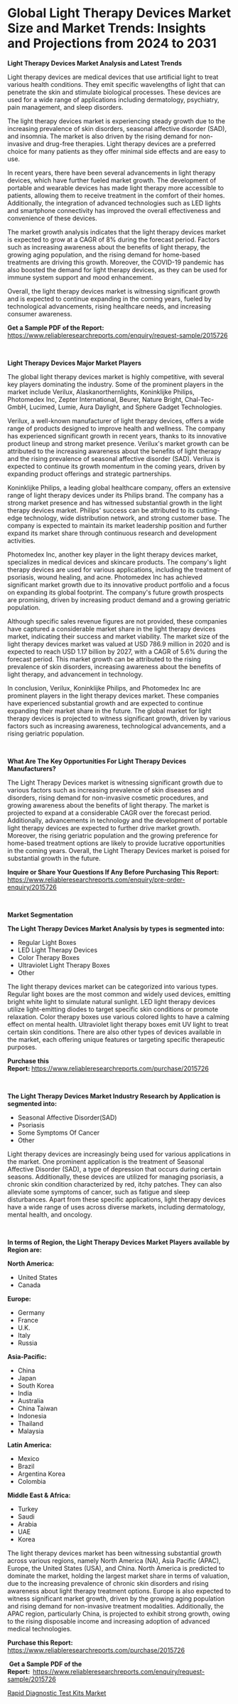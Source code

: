 <p><h1>Global Light Therapy Devices Market Size and Market Trends: Insights and Projections from 2024 to 2031</h1></p><p><strong>Light Therapy Devices Market Analysis and Latest Trends</strong></p>
<p><p>Light therapy devices are medical devices that use artificial light to treat various health conditions. They emit specific wavelengths of light that can penetrate the skin and stimulate biological processes. These devices are used for a wide range of applications including dermatology, psychiatry, pain management, and sleep disorders.</p><p>The light therapy devices market is experiencing steady growth due to the increasing prevalence of skin disorders, seasonal affective disorder (SAD), and insomnia. The market is also driven by the rising demand for non-invasive and drug-free therapies. Light therapy devices are a preferred choice for many patients as they offer minimal side effects and are easy to use.</p><p>In recent years, there have been several advancements in light therapy devices, which have further fueled market growth. The development of portable and wearable devices has made light therapy more accessible to patients, allowing them to receive treatment in the comfort of their homes. Additionally, the integration of advanced technologies such as LED lights and smartphone connectivity has improved the overall effectiveness and convenience of these devices.</p><p>The market growth analysis indicates that the light therapy devices market is expected to grow at a CAGR of 8% during the forecast period. Factors such as increasing awareness about the benefits of light therapy, the growing aging population, and the rising demand for home-based treatments are driving this growth. Moreover, the COVID-19 pandemic has also boosted the demand for light therapy devices, as they can be used for immune system support and mood enhancement.</p><p>Overall, the light therapy devices market is witnessing significant growth and is expected to continue expanding in the coming years, fueled by technological advancements, rising healthcare needs, and increasing consumer awareness.</p></p>
<p><strong>Get a Sample PDF of the Report:&nbsp;</strong> <a href="https://www.reliableresearchreports.com/enquiry/request-sample/2015726">https://www.reliableresearchreports.com/enquiry/request-sample/2015726</a></p>
<p>&nbsp;</p>
<p><strong>Light Therapy Devices Major Market Players</strong></p>
<p><p>The global light therapy devices market is highly competitive, with several key players dominating the industry. Some of the prominent players in the market include Verilux, Alaskanorthernlights, Koninklijke Philips, Photomedex Inc, Zepter International, Beurer, Nature Bright, Chal-Tec-GmbH, Lucimed, Lumie, Aura Daylight, and Sphere Gadget Technologies.</p><p>Verilux, a well-known manufacturer of light therapy devices, offers a wide range of products designed to improve health and wellness. The company has experienced significant growth in recent years, thanks to its innovative product lineup and strong market presence. Verilux's market growth can be attributed to the increasing awareness about the benefits of light therapy and the rising prevalence of seasonal affective disorder (SAD). Verilux is expected to continue its growth momentum in the coming years, driven by expanding product offerings and strategic partnerships.</p><p>Koninklijke Philips, a leading global healthcare company, offers an extensive range of light therapy devices under its Philips brand. The company has a strong market presence and has witnessed substantial growth in the light therapy devices market. Philips' success can be attributed to its cutting-edge technology, wide distribution network, and strong customer base. The company is expected to maintain its market leadership position and further expand its market share through continuous research and development activities.</p><p>Photomedex Inc, another key player in the light therapy devices market, specializes in medical devices and skincare products. The company's light therapy devices are used for various applications, including the treatment of psoriasis, wound healing, and acne. Photomedex Inc has achieved significant market growth due to its innovative product portfolio and a focus on expanding its global footprint. The company's future growth prospects are promising, driven by increasing product demand and a growing geriatric population.</p><p>Although specific sales revenue figures are not provided, these companies have captured a considerable market share in the light therapy devices market, indicating their success and market viability. The market size of the light therapy devices market was valued at USD 786.9 million in 2020 and is expected to reach USD 1.17 billion by 2027, with a CAGR of 5.6% during the forecast period. This market growth can be attributed to the rising prevalence of skin disorders, increasing awareness about the benefits of light therapy, and advancement in technology.</p><p>In conclusion, Verilux, Koninklijke Philips, and Photomedex Inc are prominent players in the light therapy devices market. These companies have experienced substantial growth and are expected to continue expanding their market share in the future. The global market for light therapy devices is projected to witness significant growth, driven by various factors such as increasing awareness, technological advancements, and a rising geriatric population.</p></p>
<p>&nbsp;</p>
<p><strong>What Are The Key Opportunities For Light Therapy Devices Manufacturers?</strong></p>
<p><p>The Light Therapy Devices market is witnessing significant growth due to various factors such as increasing prevalence of skin diseases and disorders, rising demand for non-invasive cosmetic procedures, and growing awareness about the benefits of light therapy. The market is projected to expand at a considerable CAGR over the forecast period. Additionally, advancements in technology and the development of portable light therapy devices are expected to further drive market growth. Moreover, the rising geriatric population and the growing preference for home-based treatment options are likely to provide lucrative opportunities in the coming years. Overall, the Light Therapy Devices market is poised for substantial growth in the future.</p></p>
<p><strong>Inquire or Share Your Questions If Any Before Purchasing This Report:</strong> <a href="https://www.reliableresearchreports.com/enquiry/pre-order-enquiry/2015726">https://www.reliableresearchreports.com/enquiry/pre-order-enquiry/2015726</a></p>
<p>&nbsp;</p>
<p><strong>Market Segmentation</strong></p>
<p><strong>The Light Therapy Devices Market Analysis by types is segmented into:</strong></p>
<p><ul><li>Regular Light Boxes</li><li>LED Light Therapy Devices</li><li>Color Therapy Boxes</li><li>Ultraviolet Light Therapy Boxes</li><li>Other</li></ul></p>
<p><p>The light therapy devices market can be categorized into various types. Regular light boxes are the most common and widely used devices, emitting bright white light to simulate natural sunlight. LED light therapy devices utilize light-emitting diodes to target specific skin conditions or promote relaxation. Color therapy boxes use various colored lights to have a calming effect on mental health. Ultraviolet light therapy boxes emit UV light to treat certain skin conditions. There are also other types of devices available in the market, each offering unique features or targeting specific therapeutic purposes.</p></p>
<p><strong>Purchase this Report:&nbsp;</strong><a href="https://www.reliableresearchreports.com/purchase/2015726">https://www.reliableresearchreports.com/purchase/2015726</a></p>
<p>&nbsp;</p>
<p><strong>The Light Therapy Devices Market Industry Research by Application is segmented into:</strong></p>
<p><ul><li>Seasonal Affective Disorder(SAD)</li><li>Psoriasis</li><li>Some Symptoms Of Cancer</li><li>Other</li></ul></p>
<p><p>Light therapy devices are increasingly being used for various applications in the market. One prominent application is the treatment of Seasonal Affective Disorder (SAD), a type of depression that occurs during certain seasons. Additionally, these devices are utilized for managing psoriasis, a chronic skin condition characterized by red, itchy patches. They can also alleviate some symptoms of cancer, such as fatigue and sleep disturbances. Apart from these specific applications, light therapy devices have a wide range of uses across diverse markets, including dermatology, mental health, and oncology.</p></p>
<p>&nbsp;</p>
<p><strong>In terms of Region, the Light Therapy Devices Market Players available by Region are:</strong></p>
<p>
    <p> <strong> North America: </strong>
        <ul>
            <li>United States</li>
            <li>Canada</li>
        </ul>
        </p> 
    <p> <strong> Europe: </strong>
        <ul>
            <li>Germany</li>
            <li>France</li>
            <li>U.K.</li>
            <li>Italy</li>
            <li>Russia</li>
        </ul>
        </p> 
    <p> <strong> Asia-Pacific: </strong>
        <ul>
            <li>China</li>
            <li>Japan</li>
            <li>South Korea</li>
            <li>India</li>
            <li>Australia</li>
            <li>China Taiwan</li>
            <li>Indonesia</li>
            <li>Thailand</li>
            <li>Malaysia</li>
        </ul>
        </p> 
    <p> <strong> Latin America: </strong>
        <ul>
            <li>Mexico</li>
            <li>Brazil</li>
            <li>Argentina Korea</li>
            <li>Colombia</li>
        </ul>
        </p> 
    <p> <strong> Middle East & Africa: </strong>
        <ul>
            <li>Turkey</li>
            <li>Saudi</li>
            <li>Arabia</li>
            <li>UAE</li>
            <li>Korea</li>
        </ul>
    </p>
    </p>
<p><p>The light therapy devices market has been witnessing substantial growth across various regions, namely North America (NA), Asia Pacific (APAC), Europe, the United States (USA), and China. North America is predicted to dominate the market, holding the largest market share in terms of valuation, due to the increasing prevalence of chronic skin disorders and rising awareness about light therapy treatment options. Europe is also expected to witness significant market growth, driven by the growing aging population and rising demand for non-invasive treatment modalities. Additionally, the APAC region, particularly China, is projected to exhibit strong growth, owing to the rising disposable income and increasing adoption of advanced medical technologies.</p></p>
<p><strong>Purchase this Report: </strong><a href="https://www.reliableresearchreports.com/purchase/2015726">https://www.reliableresearchreports.com/purchase/2015726</a></p>
<p>&nbsp;<strong>Get a Sample PDF of the Report:&nbsp;&nbsp;</strong><a href="https://www.reliableresearchreports.com/enquiry/request-sample/2015726">https://www.reliableresearchreports.com/enquiry/request-sample/2015726</a></p>
<p><strong></strong></p>
<p><p><a href="https://github.com/RickHolmes3/Market-Research-Report-List-3/blob/main/rapid-diagnostic-test-kits-market.md">Rapid Diagnostic Test Kits Market</a></p></p>